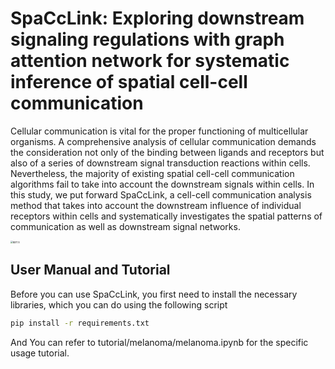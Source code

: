 # SpaCcLink: Exploring downstream signaling regulations with graph attention network for systematic inference of spatial cell-cell communication

Cellular communication is vital for the proper functioning of multicellular organisms. A comprehensive analysis of cellular communication demands the consideration not only of the binding between ligands and receptors but also of a series of downstream signal transduction reactions within cells. Nevertheless, the majority of existing spatial cell-cell communication algorithms fail to take into account the downstream signals within cells. In this study, we put forward SpaCcLink, a cell-cell communication analysis method that takes into account the downstream influence of individual receptors within cells and systematically investigates the spatial patterns of communication as well as downstream signal networks.

<img src="README.assets/%E5%9B%BE%E7%89%8713.png" alt="图片13" style="zoom: 25%;" />

## User Manual and Tutorial

Before you can use SpaCcLink, you first need to install the necessary libraries, which you can do using the following script

```sh
pip install -r requirements.txt
```

And You can refer to tutorial/melanoma/melanoma.ipynb for the specific usage tutorial.

